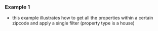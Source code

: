 ### Example 1
* this example illustrates how to get all the properties within a certain zipcode and apply a single filter (property type is a house)
